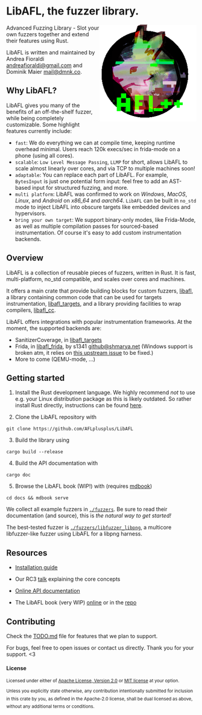 # LibAFL, the fuzzer library.

 <img align="right" src="https://github.com/AFLplusplus/Website/raw/master/static/logo_256x256.png" alt="AFL++ Logo">

Advanced Fuzzing Library - Slot your own fuzzers together and extend their features using Rust.

LibAFL is written and maintained by Andrea Fioraldi <andreafioraldi@gmail.com> and Dominik Maier <mail@dmnk.co>.

## Why LibAFL?

LibAFL gives you many of the benefits of an off-the-shelf fuzzer, while being completely customizable.
Some highlight features currently include:
- `fast`: We do everything we can at compile time, keeping runtime overhead minimal. Users reach 120k execs/sec in frida-mode on a phone (using all cores).
- `scalable`: `Low Level Message Passing`, `LLMP` for short, allows LibAFL to scale almost linearly over cores, and via TCP to multiple machines soon!
- `adaptable`: You can replace each part of LibAFL. For example, `BytesInput` is just one potential form input:
feel free to add an AST-based input for structured fuzzing, and more.
- `multi platform`: LibAFL was confirmed to work on *Windows*, *MacOS*, *Linux*, and *Android* on *x86_64* and *aarch64*. `LibAFL` can be built in `no_std` mode to inject LibAFL into obscure targets like embedded devices and hypervisors.
- `bring your own target`: We support binary-only modes, like Frida-Mode, as well as multiple compilation passes for sourced-based instrumentation. Of course it's easy to add custom instrumentation backends.

## Overview

LibAFL is a collection of reusable pieces of fuzzers, written in Rust.
It is fast, multi-platform, no_std compatible, and scales over cores and machines.

It offers a main crate that provide building blocks for custom fuzzers, [libafl](./libafl), a library containing common code that can be used for targets instrumentation, [libafl_targets](./libafl_targets), and a library providing facilities to wrap compilers, [libafl_cc](./libafl_cc).

LibAFL offers integrations with popular instrumentation frameworks. At the moment, the supported backends are:

+ SanitizerCoverage, in [libafl_targets](./libafl_targets)
+ Frida, in [libafl_frida](./libafl_frida), by s1341 <github@shmarya.net> (Windows support is broken atm, it relies on [this upstream issue](https://github.com/meme/frida-rust/issues/9) to be fixed.)
+ More to come (QEMU-mode, ...)

## Getting started

1. Install the Rust development language. We highly recommend *not* to use e.g.
your Linux distribution package as this is likely outdated. So rather install
Rust directly, instructions can be found [here](https://www.rust-lang.org/tools/install).

2. Clone the LibAFL repository with

```
git clone https://github.com/AFLplusplus/LibAFL
```

3. Build the library using

```
cargo build --release
```

4. Build the API documentation with

```
cargo doc
```

5. Browse the LibAFL book (WIP!) with (requires [mdbook](https://github.com/rust-lang/mdBook))

```
cd docs && mdbook serve
```


We collect all example fuzzers in [`./fuzzers`](./fuzzers/).
Be sure to read their documentation (and source), this is *the natural way to get started!*

The best-tested fuzzer is [`./fuzzers/libfuzzer_libpng`](./fuzzers/libfuzzer_libpng), a multicore libfuzzer-like fuzzer using LibAFL for a libpng harness.

## Resources

+ [Installation guide](./docs/src/getting_started/setup.md)

+ Our RC3 [talk](http://www.youtube.com/watch?v=3RWkT1Q5IV0 "Fuzzers Like LEGO") explaining the core concepts

+ [Online API documentation](https://docs.rs/libafl/)

+ The LibAFL book (very WIP) [online](https://aflplus.plus/libafl-book) or in the [repo](./docs/src/)

## Contributing

Check the [TODO.md](./TODO.md) file for features that we plan to support.

For bugs, feel free to open issues or contact us directly. Thank you for your support. <3

#### License

<sup>
Licensed under either of <a href="LICENSE-APACHE">Apache License, Version
2.0</a> or <a href="LICENSE-MIT">MIT license</a> at your option.
</sup>

<br>

<sub>
Unless you explicitly state otherwise, any contribution intentionally submitted
for inclusion in this crate by you, as defined in the Apache-2.0 license, shall
be dual licensed as above, without any additional terms or conditions.
</sub>

